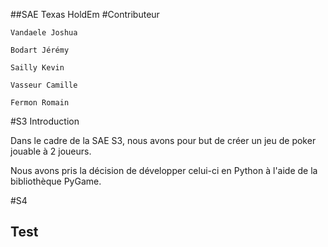 ##SAE Texas HoldEm
#Contributeur

    Vandaele Joshua

    Bodart Jérémy

    Sailly Kevin

    Vasseur Camille

    Fermon Romain

#S3
Introduction

Dans le cadre de la SAE S3, nous avons pour but de créer un jeu de poker jouable à 2 joueurs.

Nous avons pris la décision de développer celui-ci en Python à l'aide de la bibliothèque PyGame.

#S4

## Test
